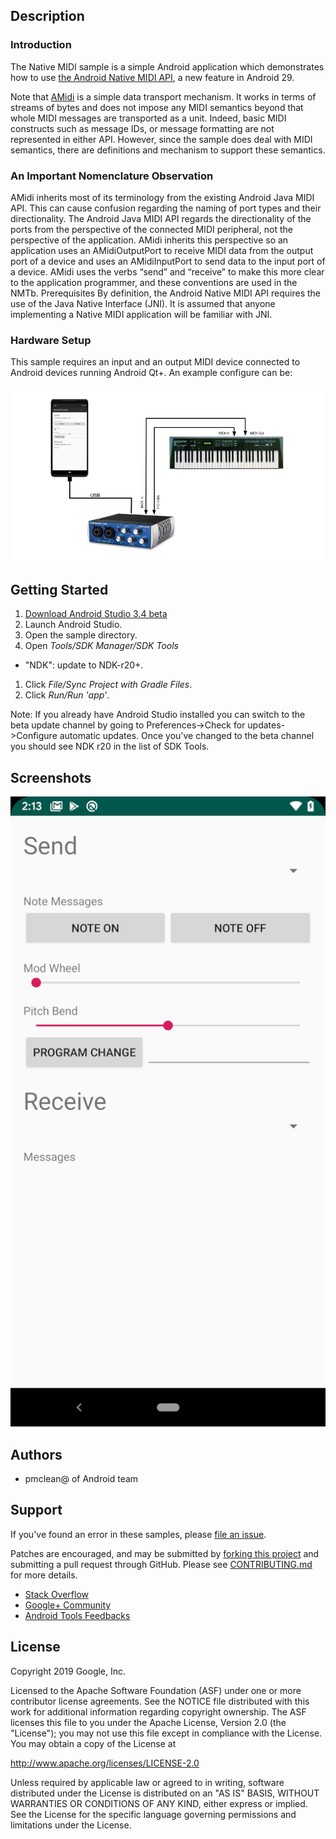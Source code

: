 Description
-----------
### Introduction
The Native MIDI sample is a simple Android application which demonstrates how to use [the Android Native MIDI API](http://developer.android.com/preview/features/midi), a new feature in Android 29.

Note that [AMidi](http://developer.android.com/preview/features/midi) is a simple data transport mechanism. It works in terms of streams of bytes and does not impose any MIDI semantics beyond that whole MIDI messages are transported as a unit. Indeed, basic MIDI constructs such as message IDs, or message formatting are not represented in either API. However, since the sample does deal with MIDI semantics, there are definitions and mechanism to support these semantics.

### An Important Nomenclature Observation
AMidi inherits most of its terminology from the existing Android Java MIDI API. This can cause confusion regarding the naming of port types and their directionality. The Android Java MIDI API regards the directionality of the ports from the perspective of the connected MIDI peripheral, not the perspective of the application. AMidi inherits this perspective so an application uses an AMidiOutputPort to receive MIDI data from the output port of a device and uses an AMidiInputPort to send data to the input port of a device. AMidi uses the verbs “send” and “receive” to make this more clear to the application programmer, and these conventions are used in the NMTb.
Prerequisites
By definition, the Android Native MIDI API requires the use of the Java Native Interface (JNI). It is assumed that anyone implementing a Native MIDI application will be familiar with JNI.

### Hardware Setup
This sample requires an input and an output MIDI device connected to Android devices running Android Qt+. An example configure can be:

![Configure](config.png)

Getting Started
---------------
1. [Download Android Studio 3.4 beta](http://developer.android.com/sdk/index.html)
1. Launch Android Studio.
1. Open the sample directory.
1. Open *Tools/SDK Manager/SDK Tools*
  - "NDK": update to NDK-r20+.
1. Click *File/Sync Project with Gradle Files*.
1. Click *Run/Run 'app'*.

Note: If you already have Android Studio installed you can switch to the beta update channel by going to Preferences->Check for updates->Configure automatic updates. Once you've changed to the beta channel you should see NDK r20 in the list of SDK Tools. 

Screenshots
-----------
![screenshot](screenshot.png)

Authors
-------
 - pmclean@ of Android team

Support
-------
If you've found an error in these samples, please [file an issue](https://github.com/googlesamples/android-ndk/issues/new).

Patches are encouraged, and may be submitted by [forking this project](https://github.com/googlesamples/android-ndk/fork) and
submitting a pull request through GitHub. Please see [CONTRIBUTING.md](../CONTRIBUTING.md) for more details.

- [Stack Overflow](http://stackoverflow.com/questions/tagged/android-ndk)
- [Google+ Community](https://plus.google.com/communities/105153134372062985968)
- [Android Tools Feedbacks](http://tools.android.com/feedback)

License
-------
Copyright 2019 Google, Inc.

Licensed to the Apache Software Foundation (ASF) under one or more contributor
license agreements.  See the NOTICE file distributed with this work for
additional information regarding copyright ownership.  The ASF licenses this
file to you under the Apache License, Version 2.0 (the "License"); you may not
use this file except in compliance with the License.  You may obtain a copy of
the License at

  http://www.apache.org/licenses/LICENSE-2.0

Unless required by applicable law or agreed to in writing, software
distributed under the License is distributed on an "AS IS" BASIS, WITHOUT
WARRANTIES OR CONDITIONS OF ANY KIND, either express or implied.  See the
License for the specific language governing permissions and limitations under
the License.

